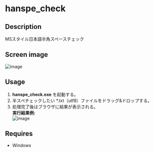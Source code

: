 # hanspe_check

## Description
MSスタイル日本語半角スペースチェック

## Screen image
![image](https://user-images.githubusercontent.com/10069642/83829999-21232e80-a71f-11ea-8e7f-7519f7cf4a40.png)  

## Usage
1. **hanspe_check.exe** を起動する。
2. 半スペチェックしたい \*.txt（utf8）ファイルをドラッグ&ドロップする。
3. 処理完了後はブラウザに結果が表示される。  
**実行結果例:**  
![image](https://user-images.githubusercontent.com/10069642/83830201-87a84c80-a71f-11ea-94e0-7018626abdab.png)  

## Requires
- Windows
